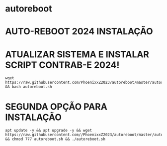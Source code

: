 # autoreboot

# AUTO-REBOOT 2024 INSTALAÇÃO

# ATUALIZAR SISTEMA E INSTALAR SCRIPT CONTRAB-E 2024!

````
wget https://raw.githubusercontent.com/PhoenixxZ2023/autoreboot/master/autoreboot.sh && bash autoreboot.sh
````

# SEGUNDA OPÇÃO PARA INSTALAÇÃO

````
apt update -y && apt upgrade -y && wget https://raw.githubusercontent.com//PhoenixxZ2023/autoreboot/master/autoreboot.sh && chmod 777 autoreboot.sh && ./autoreboot.sh
````


# ########################################################################################################################

